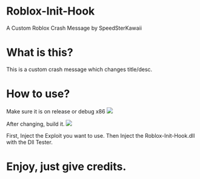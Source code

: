 # Roblox-Init-Hook

A Custom Roblox Crash Message by SpeedSterKawaii

# What is this?

This is a custom crash message which changes title/desc.

# How to use?

Make sure it is on release or debug x86
<img src="https://cdn.discordapp.com/attachments/831559556156751902/843184285414064178/unknown.png">

After changing, build it.
<img src="https://cdn.discordapp.com/attachments/831555958101508236/843185040418799666/unknown.png">

First, Inject the Exploit you want to use.
Then Inject the Roblox-Init-Hook.dll with the Dll Tester.

# Enjoy, just give credits.
